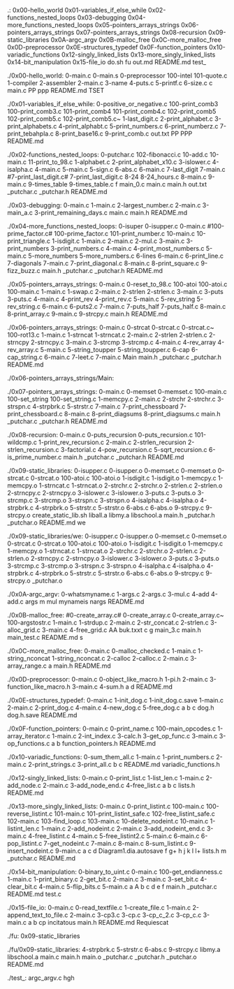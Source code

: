 .:
0x00-hello_world
0x01-variables_if_else_while
0x02-functions_nested_loops
0x03-debugging
0x04-more_functions_nested_loops
0x05-pointers_arrays_strings
0x06-pointers_arrays_strings
0x07-pointers_arrays_strings
0x08-recursion
0x09-static_libraries
0x0A-argc_argv
0x0B-malloc_free
0x0C-more_malloc_free
0x0D-preprocessor
0x0E-structures_typedef
0x0F-function_pointers
0x10-variadic_functions
0x12-singly_linked_lists
0x13-more_singly_linked_lists
0x14-bit_manipulation
0x15-file_io
do.sh
fu
out.md
README.md
test_

./0x00-hello_world:
0-main.c
0-main.s
0-preprocessor
100-intel
101-quote.c
1-compiler
2-assembler
2-main.c
3-name
4-puts.c
5-printf.c
6-size.c
c
main.c
PP
ppp
README.md
TSET

./0x01-variables_if_else_while:
0-positive_or_negative.c
100-print_comb3
100-print_comb3.c
101-print_comb4
101-print_comb4.c
102-print_comb5
102-print_comb5.c
102-print_comb5.c~
1-last_digit.c
2-print_alphabet.c
3-print_alphabets.c
4-print_alphabt.c
5-print_numbers.c
6-print_numberz.c
7-print_tebahpla.c
8-print_base16.c
9-print_comb.c
out.txt
PP
PPP
README.md

./0x02-functions_nested_loops:
0-putchar.c
102-fibonacci.c
10-add.c
10-main.c
11-print_to_98.c
1-alphabet.c
2-print_alphabet_x10.c
3-islower.c
4-isalpha.c
4-main.c
5-main.c
5-sign.c
6-abs.c
6-main.c
7-last_digit
7-main.c
#7-print_last_digit.c#
7-print_last_digit.c
8-24
8-24_hours.c
8-main.c
9-main.c
9-times_table
9-times_table.c
f
main_0.c
main.c
main.h
out.txt
_putchar.c
_putchar.h
README.md

./0x03-debugging:
0-main.c
1-main.c
2-largest_number.c
2-main.c
3-main_a.c
3-print_remaining_days.c
main.c
main.h
README.md

./0x04-more_functions_nested_loops:
0-isuper
0-isupper.c
0-main.c
#100-prime_factor.c#
100-prime_factor.c
101-print_number.c
10-main.c
10-print_triangle.c
1-isdigit.c
1-main.c
2-main.c
2-mul.c
3-main.c
3-print_numbers
3-print_numbers.c
4-main.c
4-print_most_numbers.c
5-main.c
5-more_numbers
5-more_numbers.c
6-lines
6-main.c
6-print_line.c
7-diagonals
7-main.c
7-print_diagonal.c
8-main.c
8-print_square.c
9-fizz_buzz.c
main.h
_putchar.c
_putchar.h
README.md

./0x05-pointers_arrays_strings:
0-main.c
0-reset_to_98.c
100-atoi
100-atoi.c
100-main.c
1-main.c
1-swap.c
2-main.c
2-strlen
2-strlen.c
3-main.c
3-puts
3-puts.c
4-main.c
4-print_rev
4-print_rev.c
5-main.c
5-rev_string
5-rev_string.c
6-main.c
6-puts2.c
7-main.c
7-puts_half
7-puts_half.c
8-main.c
8-print_array.c
9-main.c
9-strcpy.c
main.h
README.md

./0x06-pointers_arrays_strings:
0-main.c
0-strcat
0-strcat.c
0-strcat.c~
100-rot13.c
1-main.c
1-strncat
1-strncat.c
2-main.c
2-strlen
2-strlen.c
2-strncpy
2-strncpy.c
3-main.c
3-strcmp
3-strcmp.c
4-main.c
4-rev_array
4-rev_array.c
5-main.c
5-string_toupper
5-string_toupper.c
6-cap
6-cap_string.c
6-main.c
7-leet.c
7-main.c
Main
main.h
_putchar.c
_putchar.h
README.md

./0x06-pointers_arrays_strings/Main:

./0x07-pointers_arrays_strings:
0-main.c
0-memset
0-memset.c
100-main.c
100-set_string
100-set_string.c
1-memcpy.c
2-main.c
2-strchr
2-strchr.c
3-strspn.c
4-strpbrk.c
5-strstr.c
7-main.c
7-print_chessboard
7-print_chessboard.c
8-main.c
8-print_diagsums
8-print_diagsums.c
main.h
_putchar.c
_putchar.h
README.md

./0x08-recursion:
0-main.c
0-puts_recursion
0-puts_recursion.c
101-wildcmp.c
1-print_rev_recursion.c
2-main.c
2-strlen_recursion
2-strlen_recursion.c
3-factorial.c
4-pow_recursion.c
5-sqrt_recursion.c
6-is_prime_number.c
main.h
_putchar.c
_putchar.h
README.md

./0x09-static_libraries:
0-isupper.c
0-isupper.o
0-memset.c
0-memset.o
0-strcat.c
0-strcat.o
100-atoi.c
100-atoi.o
1-isdigit.c
1-isdigit.o
1-memcpy.c
1-memcpy.o
1-strncat.c
1-strncat.o
2-strchr.c
2-strchr.o
2-strlen.c
2-strlen.o
2-strncpy.c
2-strncpy.o
3-islower.c
3-islower.o
3-puts.c
3-puts.o
3-strcmp.c
3-strcmp.o
3-strspn.c
3-strspn.o
4-isalpha.c
4-isalpha.o
4-strpbrk.c
4-strpbrk.o
5-strstr.c
5-strstr.o
6-abs.c
6-abs.o
9-strcpy.c
9-strcpy.o
create_static_lib.sh
liball.a
libmy.a
libschool.a
main.h
_putchar.h
_putchar.o
README.md
we

./0x09-static_libraries/we:
0-isupper.c
0-isupper.o
0-memset.c
0-memset.o
0-strcat.c
0-strcat.o
100-atoi.c
100-atoi.o
1-isdigit.c
1-isdigit.o
1-memcpy.c
1-memcpy.o
1-strncat.c
1-strncat.o
2-strchr.c
2-strchr.o
2-strlen.c
2-strlen.o
2-strncpy.c
2-strncpy.o
3-islower.c
3-islower.o
3-puts.c
3-puts.o
3-strcmp.c
3-strcmp.o
3-strspn.c
3-strspn.o
4-isalpha.c
4-isalpha.o
4-strpbrk.c
4-strpbrk.o
5-strstr.c
5-strstr.o
6-abs.c
6-abs.o
9-strcpy.c
9-strcpy.o
_putchar.o

./0x0A-argc_argv:
0-whatsmyname.c
1-args.c
2-args.c
3-mul.c
4-add
4-add.c
args
m
mul
mynameis
nargs
README.md

./0x0B-malloc_free:
#0-create_array.c#
0-create_array.c
0-create_array.c~
100-argstostr.c
1-main.c
1-strdup.c
2-main.c
2-str_concat.c
2-strlen.c
3-alloc_grid.c
3-main.c
4-free_grid.c
AA
buk.txxt
c
g
main_3.c
main.h
main_test.c
README.md
s

./0x0C-more_malloc_free:
0-main.c
0-malloc_checked.c
1-main.c
1-string_nconcat
1-string_nconcat.c
2-calloc
2-calloc.c
2-main.c
3-array_range.c
a
main.h
README.md

./0x0D-preprocessor:
0-main.c
0-object_like_macro.h
1-pi.h
2-main.c
3-function_like_macro.h
3-main.c
4-sum.h
a
d
README.md

./0x0E-structures_typedef:
0-main.c
1-init_dog.c
1-init_dog.c.save
1-main.c
2-main.c
2-print_dog.c
4-main.c
4-new_dog.c
5-free_dog.c
a
b
c
dog.h
dog.h.save
README.md

./0x0F-function_pointers:
0-main.c
0-print_name.c
100-main_opcodes.c
1-array_iterator.c
1-main.c
2-int_index.c
3-calc.h
3-get_op_func.c
3-main.c
3-op_functions.c
a
b
function_pointers.h
README.md

./0x10-variadic_functions:
0-sum_them_all.c
1-main.c
1-print_numbers.c
2-main.c
2-print_strings.c
3-print_all.c
b
c
README.md
variadic_functions.h

./0x12-singly_linked_lists:
0-main.c
0-print_list.c
1-list_len.c
1-main.c
2-add_node.c
2-main.c
3-add_node_end.c
4-free_list.c
a
b
c
lists.h
README.md

./0x13-more_singly_linked_lists:
0-main.c
0-print_listint.c
100-main.c
100-reverse_listint.c
101-main.c
101-print_listint_safe.c
102-free_listint_safe.c
102-main.c
103-find_loop.c
103-main.c
10-delete_nodeint.c
10-main.c
1-listint_len.c
1-main.c
2-add_nodeint.c
2-main.c
3-add_nodeint_end.c
3-main.c
4-free_listint.c
4-main.c
5-free_listint2.c
5-main.c
6-main.c
6-pop_listint.c
7-get_nodeint.c
7-main.c
8-main.c
8-sum_listint.c
9-insert_nodeint.c
9-main.c
a
c
d
Diagram1.dia.autosave
f
g+
h
j
k
l
l+
lists.h
m
_putchar.c
README.md

./0x14-bit_manipulation:
0-binary_to_uint.c
0-main.c
100-get_endianness.c
1-main.c
1-print_binary.c
2-get_bit.c
2-main.c
3-main.c
3-set_bit.c
4-clear_bit.c
4-main.c
5-flip_bits.c
5-main.c
a
A
b
c
d
e
f
main.h
_putchar.c
README.md
test.c

./0x15-file_io:
0-main.c
0-read_textfile.c
1-create_file.c
1-main.c
2-append_text_to_file.c
2-main.c
3-cp3.c
3-cp.c
3-cp_c_2.c
3-cp_c.c
3-main.c
a
b
cp
incitatous
main.h
README.md
Requiescat

./fu:
0x09-static_libraries

./fu/0x09-static_libraries:
4-strpbrk.c
5-strstr.c
6-abs.c
9-strcpy.c
libmy.a
libschool.a
main.c
main.h
main.o
_putchar.c
_putchar.h
_putchar.o
README.md

./test_:
argc_argv.c
hgh

